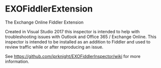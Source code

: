 # EXOFiddlerExtension
The Exchange Online Fiddler Extension

Created in Visual Studio 2017 this inspector is intended to help with troubleshooting issues with Outlook and Office 365 / Exchange Online. This inspector is intended to be installed as an addition to Fiddler and used to review traffic while or after reproducing an issue.

See https://github.com/jprknight/EXOFiddlerInspector/wiki for more information.
